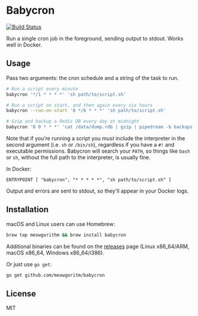 Babycron
========

[![Build Status](https://github.com/meowgorithm/babycron/workflows/build/badge.svg)](https://github.com/meowgorithm/babycron/actions)

Run a single cron job in the foreground, sending output to stdout. Works well
in Docker.

## Usage

Pass two arguments: the cron schedule and a string of the task to run.

```bash
# Run a script every minute
babycron '*/1 * * * *' 'sh path/to/script.sh'

# Run a script on start, and then again every six hours
babycron --run-on-start '0 */6 * * *' 'sh path/to/script.sh'

# Gzip and backup a Redis DB every day at midnight
babycron '0 0 * * *' 'cat /data/dump.rdb | gzip | pipedream -b backups -p backup.rdb.gz'
```

Note that if you’re running a script you *must* include the interpreter in the
second argument (i.e. `sh` or `/bin/sh`), regardless if you have a `#!` and
executable permissions. Babycron will search your `PATH`, so things like `bash`
or `sh`, without the full path to the interpreter, is usually fine.

In Docker:

```docker
ENTRYPOINT [ "babycron", "* * * * *", "sh path/to/script.sh" ]
```

Output and errors are sent to stdout, so they'll appear in your Docker logs.

## Installation

macOS and Linux users can use Homebrew:

```bash
brew tap meowgorithm && brew install babycron
```

Additional binaries can be found on the [releases](https://github.com/meowgorithm/babycron/releases) page (Linux x86_64/ARM, macOS x86_64, Windows x86_64/i386).

Or just use `go get`:

```bash
go get github.com/meowgoritm/babycron
```

## License

MIT
